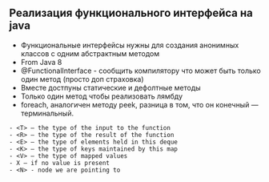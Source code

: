 ## Реализация функционального интерфейса на java

- Функциональные интерфейсы нужны для создания анонимных классов с одним абстрактным методом
- From Java 8
- @FunctionalInterface - сообщить компилятору что может быть только один метод (просто доп страховка)
- Вместе достпуны статические и дефолтные методы
- Только один метод чтобы реализовать лямбду
- foreach, аналогичен методу peek, разница в том, что он конечный — терминальный.

```
- <T> – the type of the input to the function 
- <R> – the type of the result of the function
- <E> – the type of elements held in this deque
- <K> – the type of keys maintained by this map 
- <V> – the type of mapped values
- X – if no value is present
- <N> - node we are pointing to
```
